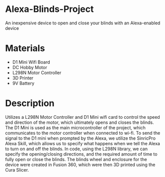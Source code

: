 # Alexa-Blinds-Project
An inexpensive device to open and close your blinds with an Alexa-enabled device

# Materials 
- D1 Mini Wifi Board
- DC Hobby Motor
- L298N Motor Controller
- 3D Printer
- 9V Battery

# Description
Utilizes a L298N Motor Controller and D1 Mini wifi card to control the speed and direction of the motor, which ultimately opens and closes the blinds. The D1 Mini is used as the main microcontroller of the project, which communicates to the motor controller when connected to wi-fi. To send the signal to the D1 mini when prompted by the Alexa, we utilize the SinricPro Alexa Skill, which allows us to specify what happens when we tell the Alexa to turn on and off the blinds. In code, using the L298N library, we can specify the opening/closing directions, and the required amount of time to fully open or close the blinds. The blinds wheel and enclosure for the device were created in Fusion 360, which were then 3D printed using the Cura Slicer. 
